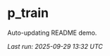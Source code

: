 # p_train

Auto-updating README demo.

<!--START_SECTION:status-->
_Last run: 2025-09-29 13:32 UTC_
<!--END_SECTION:status-->





































































































































































































































































































































































































































































































































































































































































































































































































































































